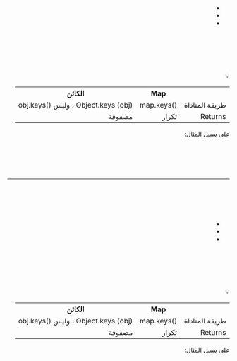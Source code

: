 <div dir="rtl" align="right">


##   ##
<br>

*  <br>
*  <br>
*  <br>

<br>
<br>

 ###  ### 
<br>

💡


<table style="width:100%">
     <tr>
    <th>      </th>
    <th>Map  </th>
    <th>الكائن  </th>
  </tr>
  <tr>
    <td>طريقة المناداة</td>
    <td> ()map.keys </td>
    <td> (Object.keys (obj ، وليس ()obj.keys</td>
  </tr>
   <tr>
    <td>Returns</td>
    <td>تكرار</td>
    <td>مصفوفة</td>
  </tr>
  
</table>


على سبيل المثال:

<div dir="ltr" align="left">

```js

```
</div>

<br>
<br>
<br>

**********************************************************************************************************************

<br>

##   ##
<br>

*  <br>
*  <br>
*  <br>

<br>
<br>

 ###  ### 
<br>

💡


<table style="width:100%">
     <tr>
    <th>      </th>
    <th>Map  </th>
    <th>الكائن  </th>
  </tr>
  <tr>
    <td>طريقة المناداة</td>
    <td> ()map.keys </td>
    <td> (Object.keys (obj ، وليس ()obj.keys</td>
  </tr>
   <tr>
    <td>Returns</td>
    <td>تكرار</td>
    <td>مصفوفة</td>
  </tr>
  
</table>


على سبيل المثال:

<div dir="ltr" align="left">

```js

```
</div>

<br>
<br>
<br>
</div>
